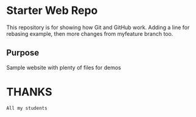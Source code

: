# Starter Web Repo

This repository is for showing how Git and GitHub work. 
Adding a line for rebasing example, then more changes from myfeature branch too.

## Purpose

Sample website with plenty of files for demos

# THANKS
	All my students 